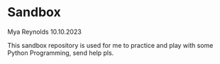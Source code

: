 # Sandbox

Mya Reynolds
10.10.2023

This sandbox repository is used for me to practice and play with some Python Programming, send help pls.
